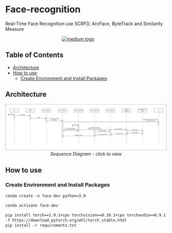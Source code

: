 # Face-recognition

Real-Time Face Recognition use SCRFD, ArcFace, ByteTrack and Similarity Measure

<div align = "center">
  <a href="https://medium.com/@jykroo/face-detection-tracking-and-recognition-system-using-scrfd-bytetracker-and-arcface-06f64bcb2458" target="_blank" rel="noopener noreferrer" style="margin-right: 50px;">
    <img src="https://img.shields.io/static/v1?message=Refer%20Medium%20page&logo=M&label=&color=12100E&logoColor=white&labelColor=&style=for-the-badge" height="40" alt="medium logo" style="vertical-align: top;" />
  </a>
</div>

## Table of Contents

- [Architecture](#architecture)
- [How to use](#how-to-use)
  - [Create Environment and Install Packages](#create-environment-and-install-packages)

## Architecture

   <p align="center">
   <img src="./assets/sequence-diagram.png" alt="Sequence Diagram" />
   <br>
   <em>Sequence Diagram - click to view</em>
   </p>

## How to use

### Create Environment and Install Packages

```shell
conda create -n face-dev python=3.9
```

```shell
conda activate face-dev
```

```shell
pip install torch==1.9.1+cpu torchvision==0.10.1+cpu torchaudio==0.9.1 -f https://download.pytorch.org/whl/torch_stable.html
pip install -r requirements.txt
```
